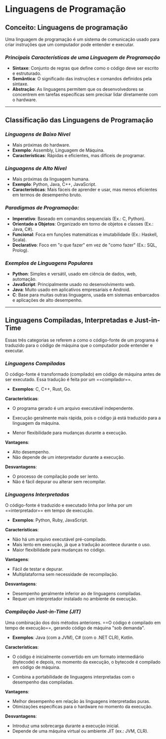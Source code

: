 # **Linguagens de Programação**

## Conceito: Linguagens de programação

Uma linguagem de programação é um sistema de comunicação usado para criar instruções que um computador pode entender e executar.

### *Principais Características de uma Linguagem de Programação*
- **Sintaxe**: Conjunto de regras que define como o código deve ser escrito e estruturado.
- **Semântica**: O significado das instruções e comandos definidos pela sintaxe.
- **Abstração**: As linguagens permitem que os desenvolvedores se concentrem em tarefas específicas sem precisar lidar diretamente com o hardware.

---
## Classificação das Linguagens de Programação

### *Linguagens de Baixo Nível*
- Mais próximas do hardware.
- **Exemplo**: Assembly, Linguagem de Máquina.
- **Características**: Rápidas e eficientes, mas difíceis de programar.

### *Linguagens de Alto Nível*
- Mais próximas da linguagem humana.
- **Exemplo**: Python, Java, C++, JavaScript.
- **Características**: Mais fáceis de aprender e usar, mas menos eficientes em termos de desempenho bruto.

### *Paradigmas de Programação:*
- **Imperativo**: Baseado em comandos sequenciais (Ex.: C, Python).
- **Orientado a Objetos**: Organizado em torno de objetos e classes (Ex.: Java, C#).
- **Funcional**: Foca em funções matemáticas e imutabilidade (Ex.: Haskell, Scala).
- **Declarativo**: Foco em "o que fazer" em vez de "como fazer" (Ex.: SQL, Prolog).

### *Exemplos de Linguagens Populares*
- **Python**: Simples e versátil, usado em ciência de dados, web, automação.
- **JavaScript**: Principalmente usado no desenvolvimento web.
- **Java**: Muito usado em aplicativos empresariais e Android.
- **C**: Base para muitas outras linguagens, usada em sistemas embarcados e aplicações de alto desempenho.

---
## Linguagens Compiladas, Interpretadas e Just-in-Time

Essas três categorias se referem a como o código-fonte de um programa é traduzido para o código de máquina que o computador pode entender e executar.

### *Linguagens Compiladas*
 O código-fonte é transformado (compilado) em código de máquina antes de ser executado. Essa tradução é feita por um ==compilador==.
 
- **Exemplos**: C, C++, Rust, Go.

**Características**:
- O programa gerado é um arquivo executável independente.

- Execução geralmente mais rápida, pois o código já está traduzido para a linguagem da máquina.

- Menor flexibilidade para mudanças durante a execução.
  
**Vantagens**:
- Alto desempenho.
- Não depende de um interpretador durante a execução.

**Desvantagens**:
- O processo de compilação pode ser lento.
- Não é fácil depurar ou alterar sem recompilar.

### *Linguagens Interpretadas*
O código-fonte é traduzido e executado linha por linha por um ==interpretador== em tempo de execução.

- **Exemplos**: Python, Ruby, JavaScript.

**Características**:
- Não há um arquivo executável pré-compilado.
- Mais lento em execução, já que a tradução acontece durante o uso.
- Maior flexibilidade para mudanças no código.

**Vantagens**:
- Fácil de testar e depurar.
- Multiplataforma sem necessidade de recompilação.

**Desvantagens**:
- Desempenho geralmente inferior ao de linguagens compiladas.
- Requer um interpretador instalado no ambiente de execução.

### *Compilação Just-in-Time (JIT)*
Uma combinação dos dois métodos anteriores. ==O código é compilado em tempo de execução==, gerando código de máquina "sob demanda".

- **Exemplos**: Java (com a JVM), C# (com o .NET CLR), Kotlin.

**Características**:
- O código é inicialmente convertido em um formato intermediário (bytecode) e depois, no momento da execução, o bytecode é compilado em código de máquina.

- Combina a portabilidade de linguagens interpretadas com o desempenho das compiladas.

**Vantagens**:
- Melhor desempenho em relação às linguagens interpretadas puras.
- Otimizações específicas para o hardware no momento da execução.

**Desvantagens**:
- Introduz uma sobrecarga durante a execução inicial.
- Depende de uma máquina virtual ou ambiente JIT (ex.: JVM, CLR).
